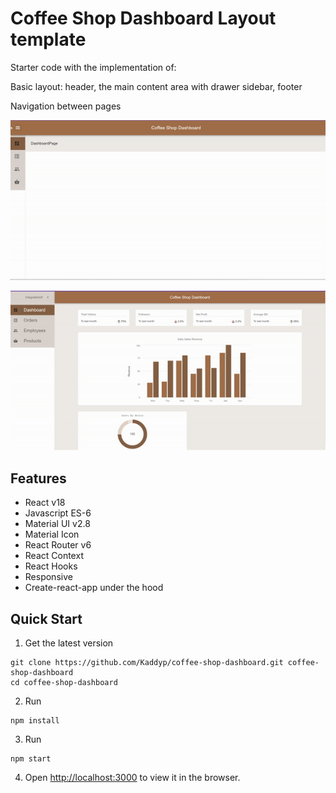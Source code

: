 # Coffee Shop Dashboard Layout template

Starter code with the implementation of:

Basic layout: header, the main content area with drawer sidebar, footer

Navigation between pages

![demo](Video1.gif)

![demo](Video2.gif)

## Features

- React v18
- Javascript ES-6
- Material UI v2.8
- Material Icon
- React Router v6
- React Context
- React Hooks
- Responsive
- Create-react-app under the hood

## Quick Start

1. Get the latest version

```shell
git clone https://github.com/Kaddyp/coffee-shop-dashboard.git coffee-shop-dashboard
cd coffee-shop-dashboard
```

2. Run

```shell
npm install
```

3. Run

```shell
npm start
```

4. Open [http://localhost:3000](http://localhost:3000) to view it in the browser.
